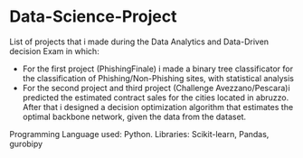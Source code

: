 # Data-Science-Project
List of projects that i made during the Data Analytics and Data-Driven decision Exam in which:
  - For the first project (PhishingFinale) i made a binary tree classificator for the classification of Phishing/Non-Phishing sites, with statistical analysis
  - For the second project and third project (Challenge Avezzano/Pescara)i predicted the estimated contract sales for the cities located in abruzzo. After that i designed a decision optimization algorithm that estimates the optimal backbone network, given the data from the dataset.

Programming Language used: Python.
Libraries: Scikit-learn, Pandas, gurobipy
